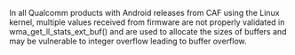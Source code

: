 In all Qualcomm products with Android releases from CAF using the Linux kernel, multiple values received from firmware are not properly validated in wma_get_ll_stats_ext_buf() and are used to allocate the sizes of buffers and may be vulnerable to integer overflow leading to buffer overflow.
